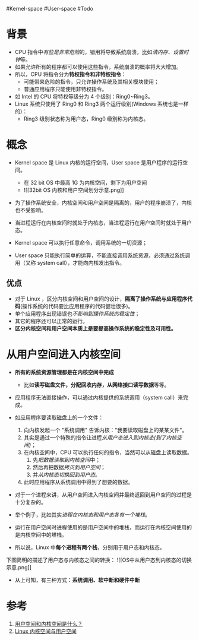 #Kernel-space #User-space #Todo 

# 背景

- CPU 指令中*有些是非常危险*的，错用将导致系统崩溃，比如*清内存、设置时钟*等。
- 如果允许所有的程序都可以使用这些指令，系统崩溃的概率将大大增加。  
- 所以，CPU 将指令分为**特权指令和非特权指令**：
	- 可能带来危险的指令，只允许操作系统及其相关模块使用；
	- 普通应用程序只能使用非特权指令。
- 如 Intel 的 CPU 将特权等级分为 4 个级别：Ring0~Ring3。  
- Linux 系统只使用了 Ring0 和 Ring3 两个运行级别(Windows 系统也是一样的)：
	-  Ring3 级别状态称为用户态，Ring0 级别称为内核态。

# 概念
- Kernel space 是 Linux 内核的运行空间，User space 是用户程序的运行空间。
	- 在 32 bit OS 中最高 1G 为内核空间，剩下为用户空间
	- ![[32bit OS 内核和用户空间划分示意.png]]

- 为了操作系统安全，内核空间和用户空间是隔离的，用户的程序崩溃了，内核也不受影响。
- 当进程运行在内核空间时就处于内核态，当进程运行在用户空间时就处于用户态。
- Kernel space 可以执行任意命令，调用系统的一切资源；
- User space 只能执行简单的运算，不能直接调用系统资源，必须通过系统调用（又称 system call），才能向内核发出指令。

## 优点
- 对于 Linux ，区分内核空间和用户空间的设计，**隔离了操作系统与应用程序代码**(操作系统的代码要比应用程序的代码健壮很多)。
- 单个应用程序出现错误也*不影响到操作系统的稳定性*；
- 其它的程序还可以正常的运行。
- **区分内核空间和用户空间本质上是要提高操作系统的稳定性及可用性。**

# 从用户空间进入内核空间
- **所有的系统资源管理都是在内核空间中完成**
	- 比如**读写磁盘文件，分配回收内存，从网络接口读写数据**等等。
- 应用程序无法直接操作，可以通过内核提供的系统调用（system call）来完成。  
- 如应用程序要读取磁盘上的一个文件：
	1. 向内核发起一个 "系统调用" 告诉内核："我要读取磁盘上的某某文件"。
	2. 其实是通过一个特殊的指令让进程*从用户态进入到内核态(到了内核空间)*；
	3. 在内核空间中，CPU 可以执行任何的指令，当然可以从磁盘上读取数据。
		1. 先*把数据读取到内核空间*中；
		2. 然后再把数据*拷贝到用户空间*；
		3. 并*从内核态切换回到用户态*。
	4. 此时应用程序从系统调用中得到了想要的数据。  

- 对于一个进程来讲，从用户空间进入内核空间并最终返回到用户空间的过程是十分复杂的。
- 举个例子，比如其实*进程在内核态和用户态各有一个堆栈*。
- 运行在用户空间时进程使用的是用户空间中的堆栈，而运行在内核空间使用的是内核空间中的堆栈。
- 所以说，Linux 中**每个进程有两个栈**，分别用于用户态和内核态。

下图简明的描述了用户态与内核态之间的转换：
![[OS中从用户态到内核态的切换示意.png]]

- 从上可知，有三种方式：**系统调用、软中断和硬件中断**

# 参考
1. [用户空间和内核空间是什么？](https://cloud.tencent.com/developer/article/1352415)
2. [Linux 内核空间与用户空间](https://www.cnblogs.com/sparkdev/p/8410350.html)